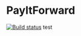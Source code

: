 # PayItForward

[![Build status](https://ci.appveyor.com/api/projects/status/p8lk795haoqon1gs/branch/develop?svg=true)](https://ci.appveyor.com/project/VickyPenkova/payitforward/branch/develop)
test
